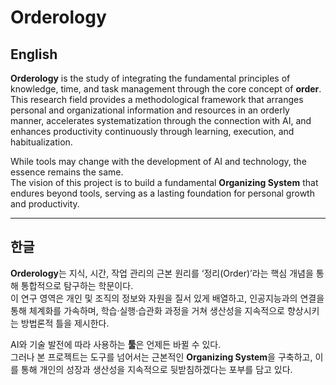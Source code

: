 # Orderology

## English
**Orderology** is the study of integrating the fundamental principles of knowledge, time, and task management through the core concept of **order**.  
This research field provides a methodological framework that arranges personal and organizational information and resources in an orderly manner, accelerates systematization through the connection with AI, and enhances productivity continuously through learning, execution, and habitualization.  

While tools may change with the development of AI and technology, the essence remains the same.  
The vision of this project is to build a fundamental **Organizing System** that endures beyond tools, serving as a lasting foundation for personal growth and productivity.  

---

## 한글
**Orderology**는 지식, 시간, 작업 관리의 근본 원리를 ‘정리(Order)’라는 핵심 개념을 통해 통합적으로 탐구하는 학문이다.  
이 연구 영역은 개인 및 조직의 정보와 자원을 질서 있게 배열하고, 인공지능과의 연결을 통해 체계화를 가속하며, 학습·실행·습관화 과정을 거쳐 생산성을 지속적으로 향상시키는 방법론적 틀을 제시한다.  

AI와 기술 발전에 따라 사용하는 **툴**은 언제든 바뀔 수 있다.  
그러나 본 프로젝트는 도구를 넘어서는 근본적인 **Organizing System**을 구축하고, 이를 통해 개인의 성장과 생산성을 지속적으로 뒷받침하겠다는 포부를 담고 있다.  
